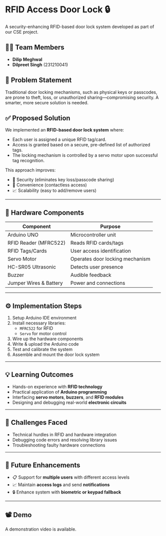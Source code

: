 # RFID Access Door Lock 🔒

A security-enhancing RFID-based door lock system developed as part of our CSE project.

## 👨‍💻 Team Members

- **Dilip Meghwal**
- **Dilpreet Singh** (231210041)  

## 🧠 Problem Statement

Traditional door locking mechanisms, such as physical keys or passcodes, are prone to theft, loss, or unauthorized sharing—compromising security. A smarter, more secure solution is needed.

## ✅ Proposed Solution

We implemented an **RFID-based door lock system** where:
- Each user is assigned a unique RFID tag/card.
- Access is granted based on a secure, pre-defined list of authorized tags.
- The locking mechanism is controlled by a servo motor upon successful tag recognition.

This approach improves:
- 🔐 Security (eliminates key loss/passcode sharing)
- 🚪 Convenience (contactless access)
- 📈 Scalability (easy to add/remove users)

---

## 🔧 Hardware Components

| Component               | Purpose                             |
|------------------------|-------------------------------------|
| Arduino UNO            | Microcontroller unit                |
| RFID Reader (MFRC522)  | Reads RFID cards/tags               |
| RFID Tags/Cards        | User access identification          |
| Servo Motor            | Operates door locking mechanism     |
| HC-SR05 Ultrasonic     | Detects user presence               |
| Buzzer                 | Audible feedback                    |
| Jumper Wires & Battery | Power and connections               |

---

## ⚙️ Implementation Steps

1. Setup Arduino IDE environment
2. Install necessary libraries:
   - `MFRC522` for RFID
   - `Servo` for motor control
3. Wire up the hardware components
4. Write & upload the Arduino code
5. Test and calibrate the system
6. Assemble and mount the door lock system

---

## 💡 Learning Outcomes

- Hands-on experience with **RFID technology**
- Practical application of **Arduino programming**
- Interfacing **servo motors**, **buzzers**, and **RFID modules**
- Designing and debugging real-world **electronic circuits**

---

## 🐞 Challenges Faced

- Technical hurdles in RFID and hardware integration
- Debugging code errors and resolving library issues
- Troubleshooting faulty hardware connections

---

## 🎯 Future Enhancements

- 📋 Support for **multiple users** with different access levels
- 📈 Maintain **access logs** and send **notifications**
- 🔒 Enhance system with **biometric or keypad fallback**

---

## 📽️ Demo

A demonstration video is available.

